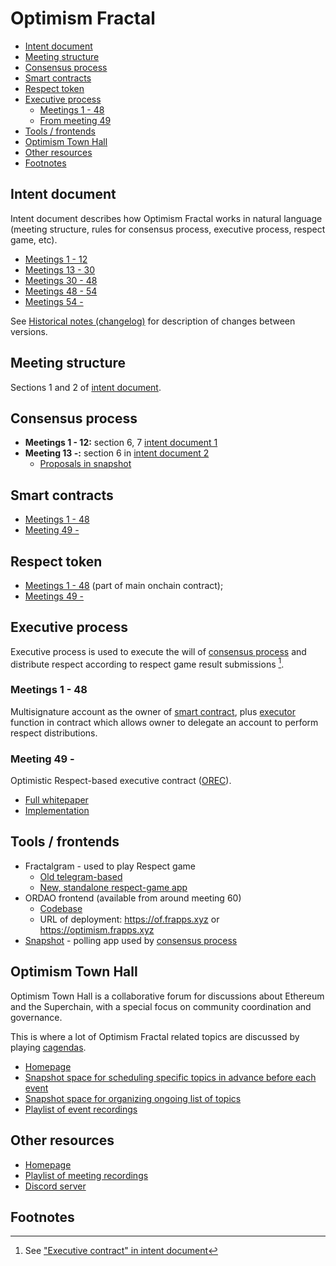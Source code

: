<!-- omit in toc -->
# Optimism Fractal

- [Intent document](#intent-document)
- [Meeting structure](#meeting-structure)
- [Consensus process](#consensus-process)
- [Smart contracts](#smart-contracts)
- [Respect token](#respect-token)
- [Executive process](#executive-process)
  - [Meetings 1 - 48](#meetings-1---48)
  - [From meeting 49](#from-meeting-49)
- [Tools / frontends](#tools--frontends)
- [Optimism Town Hall](#optimism-town-hall)
- [Other resources](#other-resources)
- [Footnotes](#footnotes)

## Intent document
Intent document describes how Optimism Fractal works in natural language (meeting structure, rules for consensus process, executive process, respect game, etc).

* [Meetings 1 - 12](./of-intent-1.pdf)
* [Meetings 13 - 30](./of-intent-2.pdf)
* [Meetings 30 - 48](./of-intent-3.pdf)
* [Meetings 48 - 54](./of-intent-4.md)
* [Meetings 54 - ](./of-intent-5.md)

See [Historical notes (changelog)](./intent-changelog.md) for description of changes between versions.

## Meeting structure
Sections 1 and 2 of [intent document](./of-intent-1.pdf).

## Consensus process
* **Meetings 1 - 12:** section 6, 7 [intent document 1](./of-intent-1.pdf)
* **Meeting 13 -:** section 6 in [intent document 2](./of-intent-2.pdf)
  * [Proposals in snapshot](https://snapshot.box/#/s:optimismfractal.eth)

## Smart contracts
* [Meetings 1 - 48](https://github.com/Optimystics/op-fractal-sc/tree/0ab15a1c2e3a242289b16bcce25acfb721e33c26)
* [Meeting 49 -](https://github.com/sim31/ordao/tree/8f983f84fa481714425ff0c067819be5e10ff25d/contracts/packages)

## Respect token
* [Meetings 1 - 48](https://github.com/Optimystics/op-fractal-sc/blob/0ab15a1c2e3a242289b16bcce25acfb721e33c26/contracts/FractalRespect.sol) (part of main onchain contract);
* [Meetings 49 -](https://github.com/sim31/ordao/tree/8f983f84fa481714425ff0c067819be5e10ff25d/contracts/packages/respect1155)

## Executive process
Executive process is used to execute the will of [consensus process](#consensus-process) and distribute respect according to respect game result submissions [^1].

### Meetings 1 - 48
Multisignature account as the owner of [smart contract](#smart-contracts), plus [executor](https://github.com/Optimystics/op-fractal-sc/blob/0ab15a1c2e3a242289b16bcce25acfb721e33c26/contracts/FractalRespect.sol#L67) function in contract which allows owner to delegate an account to perform respect distributions.

### Meeting 49 -
Optimistic Respect-based executive contract ([OREC](../../concepts/orec.md)).

* [Full whitepaper](https://github.com/sim31/ordao/blob/8f983f84fa481714425ff0c067819be5e10ff25d/docs/OREC.md)
* [Implementation](https://github.com/sim31/ordao/tree/8f983f84fa481714425ff0c067819be5e10ff25d/contracts/packages/orec)

## Tools / frontends
* Fractalgram - used to play Respect game
  * [Old telegram-based](https://github.com/sim31/fractalgram/tree/bae4cd9a8d627ab60a50b24d6915e07e211498f9)
  * [New, standalone respect-game app](https://respect-game.vercel.app/)
* ORDAO frontend (available from around meeting 60)
  * [Codebase](https://github.com/sim31/ordao/tree/8f983f84fa481714425ff0c067819be5e10ff25d/apps/gui)
  * URL of deployment: https://of.frapps.xyz or https://optimism.frapps.xyz
* [Snapshot](https://snapshot.box/#/s:optimismfractal.eth) - polling app used by [consensus process](#consensus-process)

## Optimism Town Hall
Optimism Town Hall is a collaborative forum for discussions about Ethereum and the Superchain, with a special focus on community coordination and governance.

This is where a lot of Optimism Fractal related topics are discussed by playing [cagendas](../../concepts/cagendas.md).

* [Homepage](https://optimismtownhall.com/)
* [Snapshot space for scheduling specific topics in advance before each event](https://snapshot.box/#/s:optimismtownhall.eth)
* [Snapshot space for organizing ongoing list of topics](https://snapshot.box/#/s:optopics.eth)
* [Playlist of event recordings](https://www.youtube.com/watch?v=K-_KsBH06EU&list=PLa5URJF9l5lnKMD_3hfte2XFp7K1nKuVq)

## Other resources
* [Homepage](https://optimismfractal.com)
* [Playlist of meeting recordings](https://www.youtube.com/watch?v=6Lc2W0wW37Y&list=PLa5URJF9l5lk5Aavi98CqFj7ryM42bvbP)
* [Discord server](https://discord.gg/BtSNDRVQGJ)

## Footnotes
[^1]: See ["Executive contract" in intent document](./of-intent-5.md#7-executive-contract)